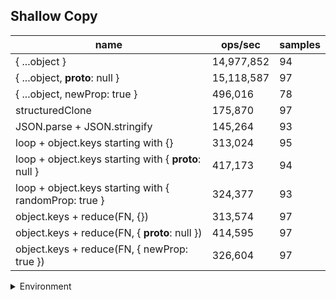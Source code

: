 ## Shallow Copy

|name|ops/sec|samples|
|-|-|-|
|{ ...object }|14,977,852|94|
|{ ...object, __proto__: null }|15,118,587|97|
|{ ...object, newProp: true }|496,016|78|
|structuredClone|175,870|97|
|JSON.parse + JSON.stringify|145,264|93|
|loop + object.keys starting with {}|313,024|95|
|loop + object.keys starting with { __proto__: null }|417,173|94|
|loop + object.keys starting with { randomProp: true }|324,377|93|
|object.keys + reduce(FN, {})|313,574|97|
|object.keys + reduce(FN, { __proto__: null })|414,595|97|
|object.keys + reduce(FN, { newProp: true })|326,604|97|


<details>
<summary>Environment</summary>

* __Machine:__ linux x64 | 2 vCPUs | 6.8GB Mem
* __Run:__ Tue Oct 24 2023 17:31:51 GMT+0000 (Coordinated Universal Time)
</details>

<!--
{"environment":{"platform":"linux","arch":"x64","cpus":2,"totalMemory":6.759746551513672},"benchmarks":[{"name":"{ ...object }","opsSec":14977851.631632948,"samples":7},{"name":"{ ...object, __proto__: null }","opsSec":15118586.596375715,"samples":6},{"name":"{ ...object, newProp: true }","opsSec":496016.46807451546,"samples":3},{"name":"structuredClone","opsSec":175870.43997343665,"samples":7},{"name":"JSON.parse + JSON.stringify","opsSec":145263.79833051283,"samples":7},{"name":"loop + object.keys starting with {}","opsSec":313024.35101550573,"samples":5},{"name":"loop + object.keys starting with { __proto__: null }","opsSec":417172.93356828607,"samples":5},{"name":"loop + object.keys starting with { randomProp: true }","opsSec":324376.7921982533,"samples":5},{"name":"object.keys + reduce(FN, {})","opsSec":313574.22811528685,"samples":5},{"name":"object.keys + reduce(FN, { __proto__: null })","opsSec":414594.84172135446,"samples":5},{"name":"object.keys + reduce(FN, { newProp: true })","opsSec":326604.4472526295,"samples":5}]}-->

